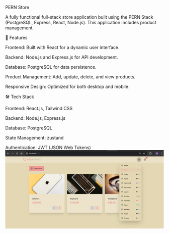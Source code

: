 PERN Store

A fully functional full-stack store application built using the PERN Stack (PostgreSQL, Express, React, Node.js). This application includes  product management.

🚀 Features

Frontend: Built with React for a dynamic user interface.

Backend: Node.js and Express.js for API development.

Database: PostgreSQL for data persistence.

Product Management: Add, update, delete, and view products.

Responsive Design: Optimized for both desktop and mobile.

🛠 Tech Stack

Frontend: React.js, Tailwind CSS

Backend: Node.js, Express.js

Database: PostgreSQL

State Management: zustand

Authentication: JWT (JSON Web Tokens)
![image alt](https://raw.githubusercontent.com/usamagithub123/pren-stack/main/Screenshot%202025-02-11%20010831.png)


